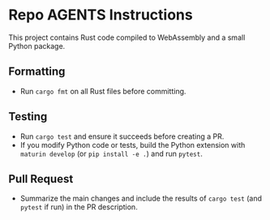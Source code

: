# Repo AGENTS Instructions

This project contains Rust code compiled to WebAssembly and a small Python package.

## Formatting
- Run `cargo fmt` on all Rust files before committing.

## Testing
- Run `cargo test` and ensure it succeeds before creating a PR.
- If you modify Python code or tests, build the Python extension with `maturin develop` (or `pip install -e .`) and run `pytest`.

## Pull Request
- Summarize the main changes and include the results of `cargo test` (and `pytest` if run) in the PR description.
